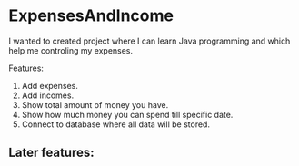 # ExpensesAndIncome

I wanted to created project where I can learn Java programming and which help me controling my expenses.

Features:
1. Add expenses.
2. Add incomes.
3. Show total amount of money you have.
4. Show how much money you can spend till specific date.
5. Connect to database where all data will be stored.

Later features:
- 
